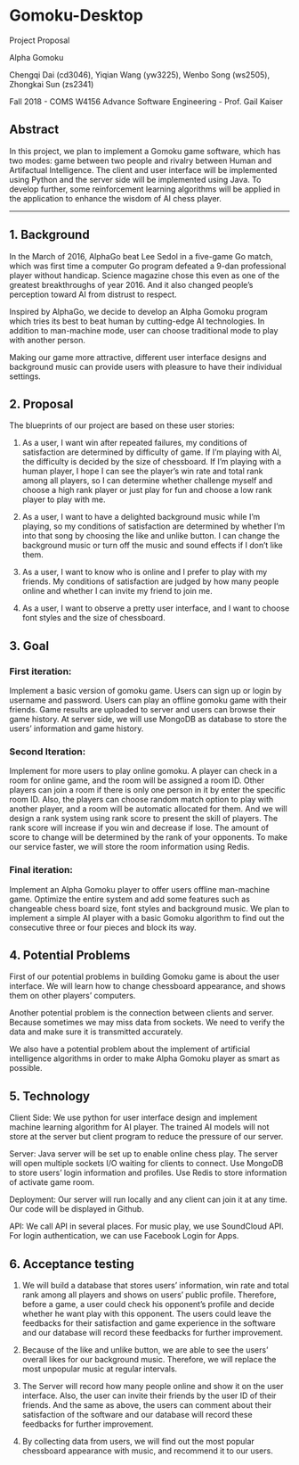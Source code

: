 # Gomoku-Desktop
Project Proposal

Alpha Gomoku
 
Chengqi Dai (cd3046), Yiqian Wang (yw3225), Wenbo Song (ws2505), Zhongkai Sun (zs2341)
 
Fall 2018 - COMS W4156 Advance Software Engineering - Prof. Gail Kaiser
				
		 	 	 		

## Abstract

In this project, we plan to implement a Gomoku game software, which has two modes: game between two people and rivalry between Human and Artifactual Intelligence. The client and user interface will be implemented using Python and the server side will be implemented using Java. To develop further, some reinforcement learning algorithms will be applied in the application to enhance the wisdom of AI chess player. 

___
					
## 1. Background
 
In the March of 2016, AlphaGo beat Lee Sedol in a five-game Go match, which was first time a computer Go program defeated a 9-dan professional player without handicap. Science magazine chose this even as one of the greatest breakthroughs of year 2016. And it also changed people’s perception toward AI from distrust to respect. 

Inspired by AlphaGo, we decide to develop an Alpha Gomoku program which tries its best to beat human by cutting-edge AI technologies. In addition to man-machine mode, user can choose traditional mode to play with another person. 

Making our game more attractive, different user interface designs and background music can provide users with pleasure to have their individual settings. 
 

## 2. Proposal
 
The blueprints of our project are based on these user stories:

1. As a user, I want win after repeated failures, my conditions of satisfaction are determined by difficulty of game. If I’m playing with AI, the difficulty is decided by the size of chessboard. If I’m playing with a human player, I hope I can see the player’s win rate and total rank among all players, so I can determine whether challenge myself and choose a high rank player or just play for fun and choose a low rank player to play with me.

2. As a user, I want to have a delighted background music while I’m playing, so my conditions of satisfaction are determined by whether I’m into that song by choosing the like and unlike button. I can change the background music or turn off the music and sound effects if I don’t like them.

3. As a user, I want to know who is online and I prefer to play with my friends. My conditions of satisfaction are judged by how many people online and whether I can invite my friend to join me.
4. As a user, I want to observe a pretty user interface, and I want to choose font styles and the size of chessboard. 
 
## 3. Goal
 
### First iteration:
Implement a basic version of gomoku game. Users can sign up or login by username and password. Users can play an offline gomoku game with their friends. Game results are uploaded to server and users can browse their game history. At server side, we will use MongoDB as database to store the users’ information and game history.
 
### Second Iteration:
Implement for more users to play online gomoku. A player can check in a room for online game, and the room will be assigned a room ID. Other players can join a room if there is only one person in it by enter the specific room ID. Also, the players can choose random match option to play with another player, and a room will be automatic allocated for them. And we will design a rank system using rank score to present the skill of players. The rank score will increase if you win and decrease if lose. The amount of score to change will be determined by the rank of your opponents. To make our service faster, we will store the room information using Redis. 
 
### Final iteration:
Implement an Alpha Gomoku player to offer users offline man-machine game. Optimize the entire system and add some features such as changeable chess board size, font styles and background music. We plan to implement a simple AI player with a basic Gomoku algorithm to find out the consecutive three or four pieces and block its way. 
		
## 4. Potential Problems
 
First of our potential problems in building Gomoku game is about the user interface. We will learn how to change chessboard appearance, and shows them on other players’ computers. 

Another potential problem is the connection between clients and server. Because sometimes we may miss data from sockets. We need to verify the data and make sure it is transmitted accurately.

We also have a potential problem about the implement of artificial intelligence algorithms in order to make Alpha Gomoku player as smart as possible. 
	
## 5. Technology
    
Client Side: We use python for user interface design and implement machine learning algorithm for AI player. The trained AI models will not store at the server but client program to reduce the pressure of our server.

Server: Java server will be set up to enable online chess play. The server will open multiple sockets I/O waiting for clients to connect. Use MongoDB to store users’ login information and profiles. Use Redis to store information of activate game room.

Deployment: Our server will run locally and any client can join it at any time. Our code will be displayed in Github.  

API: We call API in several places. For music play, we use SoundCloud API. For login authentication, we can use Facebook Login for Apps. 

## 6. Acceptance testing 

1. We will build a database that stores users’ information, win rate and total rank among all players and shows on users’ public profile. Therefore, before a game, a user could check his opponent’s profile and decide whether he want play with this opponent. The users could leave the feedbacks for their satisfaction and game experience in the software and our database will record these feedbacks for further improvement. 

2. Because of the like and unlike button, we are able to see the users’ overall likes for our background music. Therefore, we will replace the most unpopular music at regular intervals.

3. The Server will record how many people online and show it on the user interface. Also, the user can invite their friends by the user ID of their friends. And the same as above, the users can comment about their satisfaction of the software and our database will record these feedbacks for further improvement. 

4. By collecting data from users, we will find out the most popular chessboard appearance with music, and recommend it to our users. 

